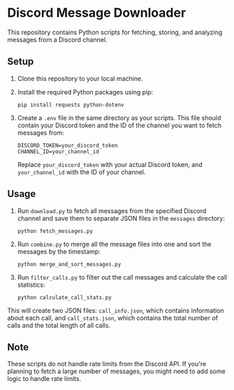 # Discord Message Downloader

This repository contains Python scripts for fetching, storing, and analyzing
messages from a Discord channel.

## Setup

1. Clone this repository to your local machine.
2. Install the required Python packages using pip:

    ```
    pip install requests python-dotenv
    ```

3. Create a `.env` file in the same directory as your scripts. This file should
contain your Discord token and the ID of the channel you want to fetch messages
from:

    ```
    DISCORD_TOKEN=your_discord_token
    CHANNEL_ID=your_channel_id
    ```

    Replace `your_discord_token` with your actual Discord token, and
`your_channel_id` with the ID of your channel.

## Usage

1. Run `download.py` to fetch all messages from the specified Discord channel
and save them to separate JSON files in the `messages` directory:

    ```
    python fetch_messages.py
    ```

2. Run `combine.py` to merge all the message files into one and sort the
messages by the timestamp:

    ```
    python merge_and_sort_messages.py
    ```

3. Run `filter_calls.py` to filter out the call messages and calculate the call
statistics:

    ```
    python calculate_call_stats.py
    ```

This will create two JSON files: `call_info.json`, which contains information
about each call, and `call_stats.json`, which contains the total number of calls
and the total length of all calls.

## Note

These scripts do not handle rate limits from the Discord API. If you're planning
to fetch a large number of messages, you might need to add some logic to handle
rate limits.
